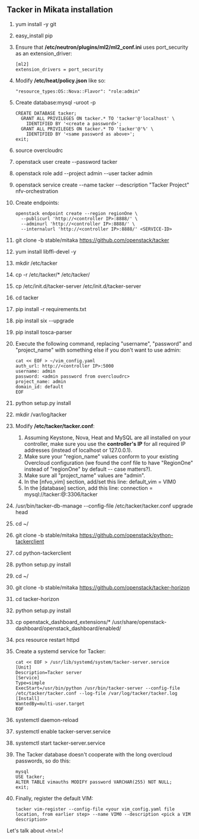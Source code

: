 ## Tacker in Mikata installation

1. yum install -y git
2. easy_install pip
3. Ensure that **/etc/neutron/plugins/ml2/ml2_conf.ini** uses port_security as an extension_driver:

       [ml2]
       extension_drivers = port_security
4. Modify **/etc/heat/policy.json** like so:

       "resource_types:OS::Nova::Flavor": "role:admin"
5. Create database:mysql -uroot -p

       CREATE DATABASE tacker;
         GRANT ALL PRIVILEGES ON tacker.* TO 'tacker'@'localhost' \
           IDENTIFIED BY '<create a password>';
         GRANT ALL PRIVILEGES ON tacker.* TO 'tacker'@'%' \
           IDENTIFIED BY '<same password as above>';
       exit;
6. source overcloudrc
7. openstack user create --password <use password from above> tacker
8. openstack role add --project admin --user tacker admin
9. openstack service create --name tacker --description "Tacker Project" nfv-orchestration
10. Create endpoints:

        openstack endpoint create --region regionOne \
          --publicurl 'http://<controller IP>:8888/' \
          --adminurl 'http://<controller IP>:8888/' \
          --internalurl 'http://<controller IP>:8888/' <SERVICE-ID>
11. git clone -b stable/mitaka https://github.com/openstack/tacker
12. yum install libffi-devel -y
13. mkdir /etc/tacker
14. cp -r <Tacker source dir>/etc/tacker/* /etc/tacker/
15. cp <Tacker source dir>/etc/init.d/tacker-server /etc/init.d/tacker-server
16. cd tacker
17. pip install -r requirements.txt
18. pip install six --upgrade
19. pip install tosca-parser
20. Execute the following command, replacing "username", "password" and "project_name" with something else if you don't want to use admin:  

        cat << EOF > ~/vim_config.yaml  
        auth_url: http://<controller IP>:5000  
        username: admin  
        password: <admin password from overcloudrc>  
        project_name: admin  
        domain_id: default  
        EOF  
21. python setup.py install
22. mkdir /var/log/tacker
23. Modify **/etc/tacker/tacker.conf**:
    1. Assuming Keystone, Nova, Heat and MySQL are all installed on your controller, make sure you use the **controller's IP** for all required IP addresses (instead of localhost or 127.0.0.1).
    2. Make sure your "region_name" values conform to your existing Overcloud configuration (we found the conf file to have "RegionOne" instead of "regionOne" by default -- case matters?).
    3. Make sure all "project_name" values are "admin".
    4. In the [nfvo_vim] section, add/set this line:
         default_vim = VIM0
    5. In the [database] section, add this line:
         connection = mysql://tacker:<tacker password>@<controller IP>:3306/tacker
24. /usr/bin/tacker-db-manage --config-file /etc/tacker/tacker.conf upgrade head
25. cd ~/
26. git clone -b stable/mitaka https://github.com/openstack/python-tackerclient
27. cd python-tackerclient
28. python setup.py install
29. cd ~/
30. git clone -b stable/mitaka https://github.com/openstack/tacker-horizon
31. cd tacker-horizon
32. python setup.py install
33. cp openstack_dashboard_extensions/* /usr/share/openstack-dashboard/openstack_dashboard/enabled/
34. pcs resource restart httpd
35. Create a systemd service for Tacker:
    
        cat << EOF > /usr/lib/systemd/system/tacker-server.service
        [Unit]
        Description=Tacker server
        [Service]
        Type=simple
        ExecStart=/usr/bin/python /usr/bin/tacker-server --config-file /etc/tacker/tacker.conf --log-file /var/log/tacker/tacker.log
        [Install]
        WantedBy=multi-user.target
        EOF
36. systemctl daemon-reload
37. systemctl enable tacker-server.service
38. systemctl start tacker-server.service
39. The Tacker database doesn't cooperate with the long overcloud passwords, so do this:

        mysql
        USE tacker;
        ALTER TABLE vimauths MODIFY password VARCHAR(255) NOT NULL;
        exit;
40. Finally, register the default VIM:

        tacker vim-register --config-file <your vim_config.yaml file location, from earlier step> --name VIM0 --description <pick a VIM description>


Let's talk about `<html>`!